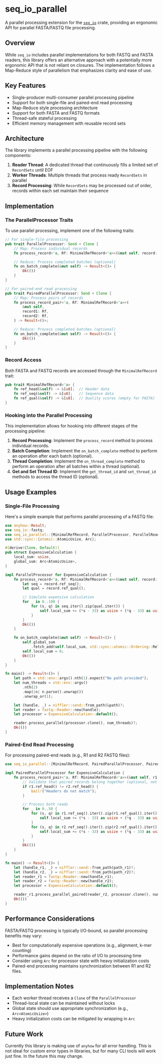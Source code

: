 # seq_io_parallel

A parallel processing extension for the [`seq_io`](https://github.com/markschl/seq_io) crate, providing an ergonomic API for parallel FASTA/FASTQ file processing.

## Overview

While `seq_io` includes parallel implementations for both FASTQ and FASTA readers, this library offers an alternative approach with a potentially more ergonomic API that is not reliant on closures.
The implementation follows a Map-Reduce style of parallelism that emphasizes clarity and ease of use.

## Key Features

- Single-producer multi-consumer parallel processing pipeline
- Support for both single-file and paired-end read processing
- Map-Reduce style processing architecture
- Support for both FASTA and FASTQ formats
- Thread-safe stateful processing
- Efficient memory management with reusable record sets

## Architecture

The library implements a parallel processing pipeline with the following components:

1. **Reader Thread**: A dedicated thread that continuously fills a limited set of `RecordSets` until EOF
2. **Worker Threads**: Multiple threads that process ready `RecordSets` in parallel
3. **Record Processing**: While `RecordSets` may be processed out of order, records within each set maintain their sequence

## Implementation

### The ParallelProcessor Traits

To use parallel processing, implement one of the following traits:

```rust
// For single-file processing
pub trait ParallelProcessor: Send + Clone {
    // Map: Process individual records
    fn process_record<'a, Rf: MinimalRefRecord<'a>>(&mut self, record: Rf) -> Result<()>;

    // Reduce: Process completed batches (optional)
    fn on_batch_complete(&mut self) -> Result<()> {
        Ok(())
    }
}

// For paired-end read processing
pub trait PairedParallelProcessor: Send + Clone {
    // Map: Process pairs of records
    fn process_record_pair<'a, Rf: MinimalRefRecord<'a>>(
        &mut self,
        record1: Rf,
        record2: Rf,
    ) -> Result<()>;

    // Reduce: Process completed batches (optional)
    fn on_batch_complete(&mut self) -> Result<()> {
        Ok(())
    }
}
```

### Record Access

Both FASTA and FASTQ records are accessed through the `MinimalRefRecord` trait:

```rust
pub trait MinimalRefRecord<'a> {
    fn ref_head(&self) -> &[u8];  // Header data
    fn ref_seq(&self) -> &[u8];   // Sequence data
    fn ref_qual(&self) -> &[u8];  // Quality scores (empty for FASTA)
}
```

### Hooking into the Parallel Processing

This implementation allows for hooking into different stages of the processing pipeline:

1. **Record Processing**: Implement the `process_record` method to process individual records.
2. **Batch Completion**: Implement the `on_batch_complete` method to perform an operation after each batch (optional).
3. **Thread Completion**: Implement the `on_thread_complete` method to perform an operation after all batches within a thread (optional).
4. **Get and Set Thread ID**: Implement the `get_thread_id` and `set_thread_id` methods to access the thread ID (optional).

## Usage Examples

### Single-File Processing

Here's a simple example that performs parallel processing of a FASTQ file:

```rust
use anyhow::Result;
use seq_io::fastq;
use seq_io_parallel::{MinimalRefRecord, ParallelProcessor, ParallelReader};
use std::sync::{atomic::AtomicUsize, Arc};

#[derive(Clone, Default)]
pub struct ExpensiveCalculation {
    local_sum: usize,
    global_sum: Arc<AtomicUsize>,
}

impl ParallelProcessor for ExpensiveCalculation {
    fn process_record<'a, Rf: MinimalRefRecord<'a>>(&mut self, record: Rf) -> Result<()> {
        let seq = record.ref_seq();
        let qual = record.ref_qual();

        // Simulate expensive calculation
        for _ in 0..100 {
            for (s, q) in seq.iter().zip(qual.iter()) {
                self.local_sum += (*s - 33) as usize + (*q - 33) as usize;
            }
        }
        Ok(())
    }

    fn on_batch_complete(&mut self) -> Result<()> {
        self.global_sum
            .fetch_add(self.local_sum, std::sync::atomic::Ordering::Relaxed);
        self.local_sum = 0;
        Ok(())
    }
}

fn main() -> Result<()> {
    let path = std::env::args().nth(1).expect("No path provided");
    let num_threads = std::env::args()
        .nth(2)
        .map(|n| n.parse().unwrap())
        .unwrap_or(1);

    let (handle, _) = niffler::send::from_path(&path)?;
    let reader = fastq::Reader::new(handle);
    let processor = ExpensiveCalculation::default();

    reader.process_parallel(processor.clone(), num_threads)?;
    Ok(())
}
```

### Paired-End Read Processing

For processing paired-end reads (e.g., R1 and R2 FASTQ files):

```rust
use seq_io_parallel::{MinimalRefRecord, PairedParallelProcessor, PairedParallelReader};

impl PairedParallelProcessor for ExpensiveCalculation {
    fn process_record_pair<'a, Rf: MinimalRefRecord<'a>>(&mut self, r1: Rf, r2: Rf) -> Result<()> {
        // Validate that paired records belong together (optional, not efficient but useful for sanity checks).
        if r1.ref_head() != r2.ref_head() {
            bail!("Headers do not match");
        }

        // Process both reads
        for _ in 0..50 {
            for (s, q) in r1.ref_seq().iter().zip(r1.ref_qual().iter()) {
                self.local_sum += (*s - 33) as usize + (*q - 33) as usize;
            }
            for (s, q) in r2.ref_seq().iter().zip(r2.ref_qual().iter()) {
                self.local_sum += (*s - 33) as usize + (*q - 33) as usize;
            }
        }
        Ok(())
    }
}

fn main() -> Result<()> {
    let (handle_r1, _) = niffler::send::from_path(path_r1)?;
    let (handle_r2, _) = niffler::send::from_path(path_r2)?;
    let reader_r1 = fastq::Reader::new(handle_r1);
    let reader_r2 = fastq::Reader::new(handle_r2);
    let processor = ExpensiveCalculation::default();

    reader_r1.process_parallel_paired(reader_r2, processor.clone(), num_threads)?;
    Ok(())
}
```

## Performance Considerations

FASTA/FASTQ processing is typically I/O-bound, so parallel processing benefits may vary:

- Best for computationally expensive operations (e.g., alignment, k-mer counting)
- Performance gains depend on the ratio of I/O to processing time
- Consider using `Arc` for processor state with heavy initialization costs
- Paired-end processing maintains synchronization between R1 and R2 files.

## Implementation Notes

- Each worker thread receives a `Clone` of the `ParallelProcessor`
- Thread-local state can be maintained without locks
- Global state should use appropriate synchronization (e.g., `Arc<AtomicUsize>`)
- Heavy initialization costs can be mitigated by wrapping in `Arc`

## Future Work

Currently this library is making use of `anyhow` for all error handling.
This is not ideal for custom error types in libraries, but for many CLI tools will work just fine.
In the future this may change.
